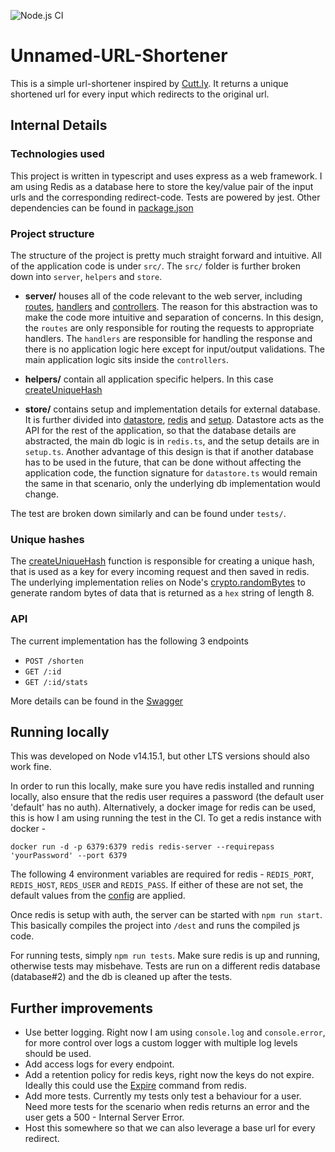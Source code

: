 ![Node.js CI](https://github.com/19shubham11/snowy-winter/workflows/Node.js%20CI/badge.svg?branch=main)

# Unnamed-URL-Shortener

This is a simple url-shortener inspired by [Cutt.ly](https://cutt.ly/). It returns a unique shortened url for every input which redirects to the original url.

## Internal Details

### Technologies used

This project is written in typescript and uses express as a web framework. I am using Redis as a database here to store the key/value pair of the input urls and the corresponding redirect-code. Tests are powered by jest.
Other dependencies can be found in [package.json](./package.json)

### Project structure

The structure of the project is pretty much straight forward and intuitive. All of the application code is under `src/`. The `src/` folder is further broken down into `server`, `helpers` and `store`.

- **server/** houses all of the code relevant to the web server, including [routes](/src/server/routes.ts), [handlers](/src/server/handlers.ts) and [controllers](/src/server/controllers.ts). The reason for this abstraction was to make the code more intuitive and separation of concerns. In this design, the `routes` are only responsible for routing the requests to appropriate handlers. The `handlers` are responsible for handling the response and there is no application logic here except for input/output validations. The main application logic sits inside the `controllers`.

- **helpers/** contain all application specific helpers. In this case [createUniqueHash](/src/helpers/hash.ts)

- **store/** contains setup and implementation details for external database. It is further divided into [datastore](/src/store/datastore.ts), [redis](/src/store/redis.ts) and [setup](/src/store/setup.ts). Datastore acts as the API for the rest of the application, so that the database details are abstracted, the main db logic is in `redis.ts`, and the setup details are in `setup.ts`. Another advantage of this design is that if another database has to be used in the future, that can be done without affecting the application code, the function signature for `datastore.ts` would remain the same in that scenario, only the underlying db implementation would change.

The test are broken down similarly and can be found under `tests/`. 

### Unique hashes

The [createUniqueHash](/src/helpers/hash.ts) function is responsible for creating a unique hash, that is used as a key for every incoming request and then saved in redis. The underlying implementation relies on Node's [crypto.randomBytes](https://nodejs.org/api/crypto.html#crypto_crypto_randombytes_size_callback) to generate random bytes of data that is returned as a `hex` string of length 8.

### API

The current implementation has the following 3 endpoints 
- `POST /shorten`
- `GET /:id`
- `GET /:id/stats`

More details can be found in the [Swagger](./swagger.yaml)


## Running locally

This was developed on Node v14.15.1, but other LTS versions should also work fine.

In order to run this locally, make sure you have redis installed and running locally, also ensure that the redis user requires a password (the default user 'default' has no auth). Alternatively, a docker image for redis can be used, this is how I am using running the test in the CI. To get a redis instance with docker  - 
```
docker run -d -p 6379:6379 redis redis-server --requirepass 'yourPassword' --port 6379
```

The following 4 environment variables are required for redis - `REDIS_PORT`, `REDIS_HOST`, `REDS_USER` and `REDIS_PASS`. If either of these are not set, the default values from the [config](/src/config.ts) are applied.

Once redis is setup with auth, the server can be started with `npm run start`. This basically compiles the project into `/dest` and runs the compiled js code.

For running tests, simply `npm run tests`. Make sure redis is up and running, otherwise tests may misbehave. Tests are run on a different redis database (database#2) and the db is cleaned up after the tests.

## Further improvements

- Use better logging. Right now I am using `console.log` and `console.error`, for more control over logs a custom logger with multiple log levels should be used.
- Add access logs for every endpoint.
- Add a retention policy for redis keys, right now the keys do not expire. Ideally this could use the [Expire](https://redis.io/commands/expire) command from redis.
- Add more tests. Currently my tests only test a behaviour for a user. Need more tests for the scenario when redis returns an error and the user gets a 500 - Internal Server Error.
- Host this somewhere so that we can also leverage a base url for every redirect.
